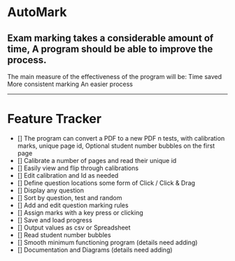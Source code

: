 # AutoMark

## Exam marking takes a considerable amount of time, A program should be able to improve the process.

The main measure of the effectiveness of the program will be:
Time saved
More consistent marking
An easier process

---

# Feature Tracker

- [] The program can convert a PDF to a new PDF n tests, with calibration marks, unique page id, Optional student number bubbles on the first page
- [] Calibrate a number of pages and read their unique id
- [] Easily view and flip through calibrations
- [] Edit calibration and Id as needed
- [] Define question locations some form of Click / Click & Drag
- [] Display any question
- [] Sort by question, test and random
- [] Add and edit question marking rules
- [] Assign marks with a key press or clicking
- [] Save and load progress
- [] Output values as csv or Spreadsheet
- [] Read student number bubbles
- [] Smooth minimum functioning program (details need adding)
- [] Documentation and Diagrams (details need adding)
